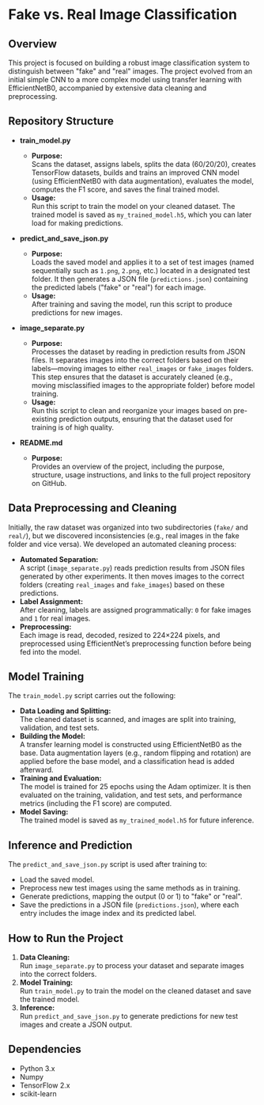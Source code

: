 # Fake vs. Real Image Classification

## Overview
This project is focused on building a robust image classification system to distinguish between "fake" and "real" images. The project evolved from an initial simple CNN to a more complex model using transfer learning with EfficientNetB0, accompanied by extensive data cleaning and preprocessing.

## Repository Structure
- **train_model.py**  
  - **Purpose:**  
    Scans the dataset, assigns labels, splits the data (60/20/20), creates TensorFlow datasets, builds and trains an improved CNN model (using EfficientNetB0 with data augmentation), evaluates the model, computes the F1 score, and saves the final trained model.
  - **Usage:**  
    Run this script to train the model on your cleaned dataset. The trained model is saved as `my_trained_model.h5`, which you can later load for making predictions.

- **predict_and_save_json.py**  
  - **Purpose:**  
    Loads the saved model and applies it to a set of test images (named sequentially such as `1.png`, `2.png`, etc.) located in a designated test folder. It then generates a JSON file (`predictions.json`) containing the predicted labels ("fake" or "real") for each image.
  - **Usage:**  
    After training and saving the model, run this script to produce predictions for new images.

- **image_separate.py**  
  - **Purpose:**  
    Processes the dataset by reading in prediction results from JSON files. It separates images into the correct folders based on their labels—moving images to either `real_images` or `fake_images` folders. This step ensures that the dataset is accurately cleaned (e.g., moving misclassified images to the appropriate folder) before model training.
  - **Usage:**  
    Run this script to clean and reorganize your images based on pre-existing prediction outputs, ensuring that the dataset used for training is of high quality.

- **README.md**  
  - **Purpose:**  
    Provides an overview of the project, including the purpose, structure, usage instructions, and links to the full project repository on GitHub.

## Data Preprocessing and Cleaning
Initially, the raw dataset was organized into two subdirectories (`fake/` and `real/`), but we discovered inconsistencies (e.g., real images in the fake folder and vice versa). We developed an automated cleaning process:
- **Automated Separation:**  
  A script (`image_separate.py`) reads prediction results from JSON files generated by other experiments. It then moves images to the correct folders (creating `real_images` and `fake_images`) based on these predictions.
- **Label Assignment:**  
  After cleaning, labels are assigned programmatically: `0` for fake images and `1` for real images.
- **Preprocessing:**  
  Each image is read, decoded, resized to 224×224 pixels, and preprocessed using EfficientNet’s preprocessing function before being fed into the model.

## Model Training
The `train_model.py` script carries out the following:
- **Data Loading and Splitting:**  
  The cleaned dataset is scanned, and images are split into training, validation, and test sets.
- **Building the Model:**  
  A transfer learning model is constructed using EfficientNetB0 as the base. Data augmentation layers (e.g., random flipping and rotation) are applied before the base model, and a classification head is added afterward.
- **Training and Evaluation:**  
  The model is trained for 25 epochs using the Adam optimizer. It is then evaluated on the training, validation, and test sets, and performance metrics (including the F1 score) are computed.
- **Model Saving:**  
  The trained model is saved as `my_trained_model.h5` for future inference.

## Inference and Prediction
The `predict_and_save_json.py` script is used after training to:
- Load the saved model.
- Preprocess new test images using the same methods as in training.
- Generate predictions, mapping the output (0 or 1) to "fake" or "real".
- Save the predictions in a JSON file (`predictions.json`), where each entry includes the image index and its predicted label.

## How to Run the Project
1. **Data Cleaning:**  
   Run `image_separate.py` to process your dataset and separate images into the correct folders.
2. **Model Training:**  
   Run `train_model.py` to train the model on the cleaned dataset and save the trained model.
3. **Inference:**  
   Run `predict_and_save_json.py` to generate predictions for new test images and create a JSON output.

## Dependencies
- Python 3.x
- Numpy
- TensorFlow 2.x
- scikit-learn  
